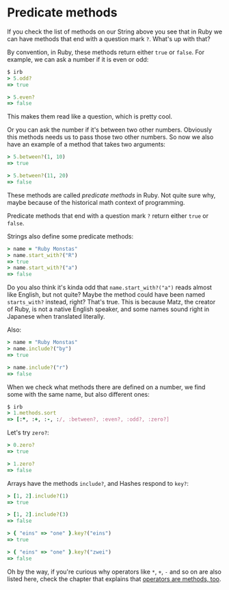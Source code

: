 # Predicate methods

If you check the list of methods on our String above you see that in Ruby we
can have methods that end with a question mark `?`. What's up with that?

By convention, in Ruby, these methods return either `true` or `false`. For
example, we can ask a number if it is even or odd:

```ruby
$ irb
> 5.odd?
=> true

> 5.even?
=> false
```

This makes them read like a question, which is pretty cool.

Or you can ask the number if it's between two other numbers. Obviously this
methods needs us to pass those two other numbers. So now we also have an example
of a method that takes two arguments:

```ruby
> 5.between?(1, 10)
=> true

> 5.between?(11, 20)
=> false
```

These methods are called *predicate methods* in Ruby. Not quite sure why, maybe
because of the historical math context of programming.

<p class="hint">
Predicate methods that end with a question mark <code>?</code> return either <code>true</code> or <code>false</code>.
</p>

Strings also define some predicate methods:

```ruby
> name = "Ruby Monstas"
> name.start_with?("R")
=> true
> name.start_with?("a")
=> false
```

Do you also think it's kinda odd that `name.start_with?("a")` reads almost like
English, but not quite? Maybe the method could have been named `starts_with?`
instead, right? That's true. This is because Matz, the creator of Ruby, is not
a native English speaker, and some names sound right in Japanese when
translated literally.

Also:

```ruby
> name = "Ruby Monstas"
> name.include?("by")
=> true

> name.include?("r")
=> false
```

When we check what methods there are defined on a number, we find some with the
same name, but also different ones:

```ruby
$ irb
> 1.methods.sort
=> [:*, :+, :-, :/, :between?, :even?, :odd?, :zero?]
```

Let's try `zero?`:

```ruby
> 0.zero?
=> true

> 1.zero?
=> false
```

Arrays have the methods `include?`, and Hashes respond to `key?`:

```ruby
> [1, 2].include?(1)
=> true

> [1, 2].include?(3)
=> false

> { "eins" => "one" }.key?("eins")
=> true

> { "eins" => "one" }.key?("zwei")
=> false
```

Oh by the way, if you're curious why operators like `*`, `+`, `-` and so on are
also listed here, check the chapter that explains that [operators are methods,
too](/operators/methods.html).


